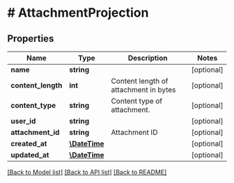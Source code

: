 # # AttachmentProjection

## Properties

Name | Type | Description | Notes
------------ | ------------- | ------------- | -------------
**name** | **string** |  | [optional] 
**content_length** | **int** | Content length of attachment in bytes | [optional] 
**content_type** | **string** | Content type of attachment. | [optional] 
**user_id** | **string** |  | [optional] 
**attachment_id** | **string** | Attachment ID | [optional] 
**created_at** | [**\DateTime**](\DateTime) |  | [optional] 
**updated_at** | [**\DateTime**](\DateTime) |  | [optional] 

[[Back to Model list]](../../README#documentation-for-models) [[Back to API list]](../../README#documentation-for-api-endpoints) [[Back to README]](../../README)


